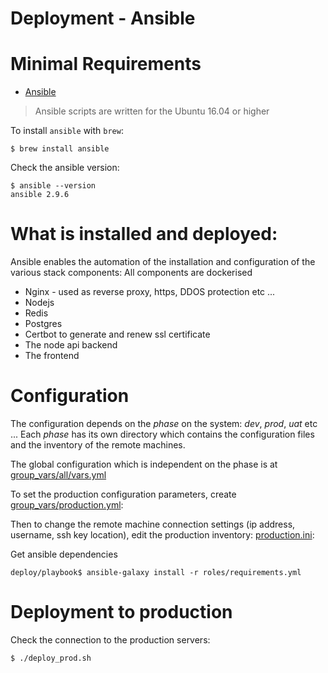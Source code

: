 Deployment - Ansible
==========

# Minimal Requirements

* [Ansible](http://www.ansible.com/)

> Ansible scripts are written for the Ubuntu 16.04 or higher 

To install `ansible` with `brew`:
 
 ```
$ brew install ansible
 ```

Check the ansible version:
 ```
 $ ansible --version
ansible 2.9.6

 ```
# What is installed and deployed:

Ansible enables the automation of the installation and configuration of the various stack components:
All components are dockerised

* Nginx - used as reverse proxy, https, DDOS protection etc ...
* Nodejs
* Redis
* Postgres
* Certbot to generate and renew ssl certificate
* The node api backend
* The frontend

# Configuration

The configuration depends on the *phase* on the system: *dev*, *prod*, *uat* etc ...
Each *phase* has its own directory which contains the configuration files and the inventory of the remote machines.

The global configuration which is independent on the phase is at [group_vars/all/vars.yml](group_vars/all/vars.yml)

To set the production configuration parameters, create [group_vars/production.yml](group_vars/production.yml):

Then to change the remote machine connection settings (ip address, username, ssh key location), edit the production inventory: [production.ini](production.ini):


Get ansible dependencies 

    deploy/playbook$ ansible-galaxy install -r roles/requirements.yml
    
# Deployment to production

Check the connection to the production servers:

    $ ./deploy_prod.sh